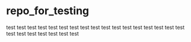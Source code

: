 # repo_for_testing
test test test test test test test test test test test test test test test test test test test test test test test test 
